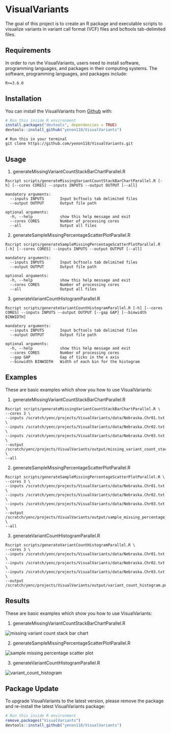 
# VisualVariants

<!-- badges: start -->
<!-- badges: end -->

The goal of this project is to create an R package and executable scripts to visualize variants in variant call format (VCF) files and bcftools tab-delimited files.

## Requirements

In order to run the VisualVariants, users need to install software, programming languages, and packages in their computing systems.
The software, programming languages, and packages include:

```
R>=3.6.0
``` 

## Installation

You can install the VisualVariants from [Github](https://github.com/yenon118/VisualVariants) with:

``` r
# Run this inside R environment
install.packages("devtools", dependencies = TRUE)
devtools::install_github("yenon118/VisualVariants")
```

``` 
# Run this in your terminal
git clone https://github.com/yenon118/VisualVariants.git
```

## Usage

1. generateMissingVariantCountStackBarChartParallel.R

```
Rscript scripts/generateMissingVariantCountStackBarChartParallel.R [-h] [--cores CORES] --inputs INPUTS --output OUTPUT [--all]

mandatory arguments:
  --inputs INPUTS       Input bcftools tab delimited files
  --output OUTPUT       Output file path

optional arguments:
  -h, --help            show this help message and exit
  --cores CORES         Number of processing cores
  --all                 Output all files
```

2. generateSampleMissingPercentageScatterPlotParallel.R

```
Rscript scripts/generateSampleMissingPercentageScatterPlotParallel.R [-h] [--cores CORES] --inputs INPUTS --output OUTPUT [--all]

mandatory arguments:
  --inputs INPUTS       Input bcftools tab delimited files
  --output OUTPUT       Output file path

optional arguments:
  -h, --help            show this help message and exit
  --cores CORES         Number of processing cores
  --all                 Output all files
```

3. generateVariantCountHistogramParallel.R

```
Rscript scripts/generateVariantCountHistogramParallel.R [-h] [--cores CORES] --inputs INPUTS --output OUTPUT [--gap GAP] [--binwidth BINWIDTH]

mandatory arguments:
  --inputs INPUTS       Input bcftools tab delimited files
  --output OUTPUT       Output file path

optional arguments:
  -h, --help            show this help message and exit
  --cores CORES         Number of processing cores
  --gap GAP             Gap of ticks in the x axis
  --binwidth BINWIDTH   Width of each bin for the histogram
```

## Examples

These are basic examples which show you how to use VisualVariants:

1. generateMissingVariantCountStackBarChartParallel.R

```
Rscript scripts/generateMissingVariantCountStackBarChartParallel.R \
--cores 3 \
--inputs /scratch/yenc/projects/VisualVariants/data/Nebraska.Chr01.txt \
--inputs /scratch/yenc/projects/VisualVariants/data/Nebraska.Chr02.txt \
--inputs /scratch/yenc/projects/VisualVariants/data/Nebraska.Chr03.txt \
--output /scratch/yenc/projects/VisualVariants/output/missing_variant_count_stack_bar_chart.png \
--all
```

2. generateSampleMissingPercentageScatterPlotParallel.R

```
Rscript scripts/generateSampleMissingPercentageScatterPlotParallel.R \
--cores 3 \
--inputs /scratch/yenc/projects/VisualVariants/data/Nebraska.Chr01.txt \
--inputs /scratch/yenc/projects/VisualVariants/data/Nebraska.Chr02.txt \
--inputs /scratch/yenc/projects/VisualVariants/data/Nebraska.Chr03.txt \
--output /scratch/yenc/projects/VisualVariants/output/sample_missing_percentage_scatter_plot.png \
--all
```

3. generateVariantCountHistogramParallel.R

```
Rscript scripts/generateVariantCountHistogramParallel.R \
--cores 3 \
--inputs /scratch/yenc/projects/VisualVariants/data/Nebraska.Chr01.txt \
--inputs /scratch/yenc/projects/VisualVariants/data/Nebraska.Chr02.txt \
--inputs /scratch/yenc/projects/VisualVariants/data/Nebraska.Chr03.txt \
--output /scratch/yenc/projects/VisualVariants/output/variant_count_histogram.png
```

## Results

These are basic examples which show you how to use VisualVariants:

1. generateMissingVariantCountStackBarChartParallel.R

![missing variant count stack bar chart](https://user-images.githubusercontent.com/22091525/104143512-667a9f00-5385-11eb-95cc-4ed2fa0396da.png)

2. generateSampleMissingPercentageScatterPlotParallel.R

![sample missing percentage scatter plot](https://user-images.githubusercontent.com/22091525/104143516-68dcf900-5385-11eb-9073-5dfb292d2cd7.png)

3. generateVariantCountHistogramParallel.R

![variant_count_histogram](https://user-images.githubusercontent.com/22091525/122620706-3d0f1f00-d059-11eb-8e0b-402c79a1bcb8.png)

## Package Update

To upgrade VisualVariants to the latest version, please remove the package and re-install the latest VisualVariants package:

``` r
# Run this inside R environment
remove.packages("VisualVariants")
devtools::install_github("yenon118/VisualVariants")
```
